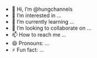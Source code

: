 - 👋 Hi, I’m @hungchannels
- 👀 I’m interested in ...
- 🌱 I’m currently learning ...
- 💞️ I’m looking to collaborate on ...
- 📫 How to reach me ...
- 😄 Pronouns: ...
- ⚡ Fun fact: ...

<!---
hungchannels/hungchannels is a ✨ special ✨ repository because its `README.md` (this file) appears on your GitHub profile.
You can click the Preview link to take a look at your changes.
--->
